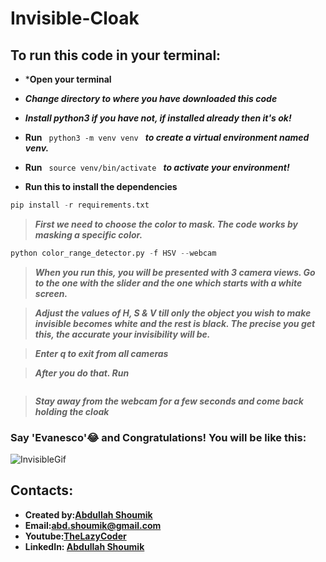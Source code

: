 # Invisible-Cloak

## To run this code in your terminal:
* ***Open your terminal**
* ***Change directory to where you have downloaded this code***
* ***Install python3 if you have not, if installed already then it's ok!***
* **Run**  `  python3 -m venv venv  ` ***to create a virtual environment named venv.***
* **Run**   `  source venv/bin/activate  ` 
***to activate your environment!***

*  **Run this to install the dependencies**
```python
pip install -r requirements.txt
```
> ***First we need to choose the color to mask. The code works by masking a specific color.***
```python
python color_range_detector.py -f HSV --webcam
```
> ***When you run this, you will be presented with 3 camera views. Go to the one with the slider and the one which starts  with a white screen.***

> ***Adjust the values of H, S & V till only the object you wish to make invisible becomes white and the rest is black. The precise you get this, the accurate your invisibility will be.***

> ***Enter q to exit from all cameras***

> ***After you do that. Run*** 
```Python3 invisible.py
```

> ***Stay away from the webcam for a few seconds and come back holding the cloak***

### Say 'Evanesco'😂 and Congratulations! You will be like this:
![InvisibleGif](https://github.com/abd-shoumik/Invisible-Cloak/blob/master/Invisible.gif)

## Contacts:
* **Created by:[Abdullah Shoumik](https://github.com/abd-shoumik)**
* **Email:[abd.shoumik@gmail.com](https://abd.shoumik@gmail.com)**
* **Youtube:[TheLazyCoder](https://youtube.com/channel/UCWjx_FKjjfjAL-wtSi-iS4g)**
* **LinkedIn: [Abdullah Shoumik](https://www.linkedin.com/in/abdullah-shoumik-7a0b36135/)**


